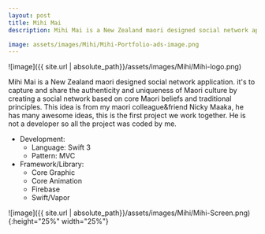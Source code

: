 ```yaml
---
layout: post
title: Mihi Mai
description: Mihi Mai is a New Zealand maori designed social network application. it's to capture and share the authenticity and uniqueness of Maori culture by creating a social network based on core Maori beliefs and traditional principles.

image: assets/images/Mihi/Mihi-Portfolio-ads-image.png
---
```


![image]({{ site.url | absolute_path}}/assets/images/Mihi/Mihi-logo.png)

Mihi Mai is a New Zealand maori designed social network application. it's to capture and share the authenticity and uniqueness of Maori culture by creating a social network based on core Maori beliefs and traditional principles.
This idea is from my maori colleague&friend Nicky Maaka, he has many awesome ideas, this is the first project we work together. He is not a developer so all the project was coded by me.

- Development:
	- Language: Swift 3
	- Pattern: MVC
- Framework/Library:
	- Core Graphic
	- Core Animation
	- Firebase
	- Swift/Vapor

![image]({{ site.url | absolute_path}}/assets/images/Mihi/Mihi-Screen.png){:height="25%" width="25%"}
